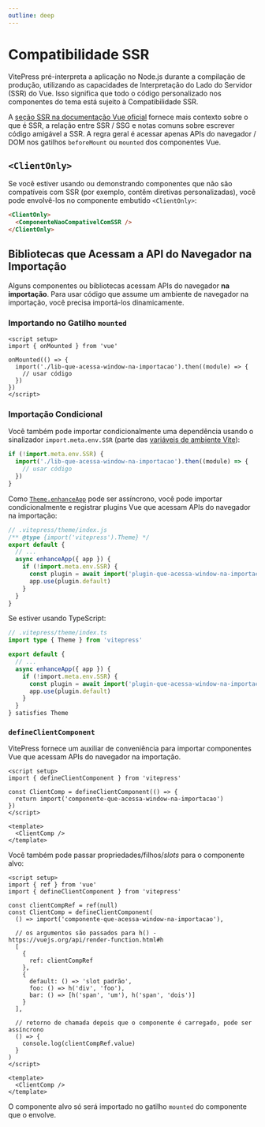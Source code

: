 ```yaml
---
outline: deep
---
```


# Compatibilidade SSR

VitePress pré-interpreta a aplicação no Node.js durante a compilação de produção, utilizando as capacidades de Interpretação do Lado do Servidor (SSR) do Vue. Isso significa que todo o código personalizado nos componentes do tema está sujeito à Compatibilidade SSR.

A [seção SSR na documentação Vue oficial](https://vuejs.org/guide/scaling-up/ssr.html) fornece mais contexto sobre o que é SSR, a relação entre SSR / SSG e notas comuns sobre escrever código amigável a SSR. A regra geral é acessar apenas APIs do navegador / DOM nos gatilhos `beforeMount` ou `mounted` dos componentes Vue.

## `<ClientOnly>`

Se você estiver usando ou demonstrando componentes que não são compatíveis com SSR (por exemplo, contêm diretivas personalizadas), você pode envolvê-los no componente embutido `<ClientOnly>`:

```md
<ClientOnly>
  <ComponenteNaoCompativelComSSR />
</ClientOnly>
```

## Bibliotecas que Acessam a API do Navegador na Importação

Alguns componentes ou bibliotecas acessam APIs do navegador **na importação**. Para usar código que assume um ambiente de navegador na importação, você precisa importá-los dinamicamente.

### Importando no Gatilho `mounted`

```vue
<script setup>
import { onMounted } from 'vue'

onMounted(() => {
  import('./lib-que-acessa-window-na-importacao').then((module) => {
    // usar código
  })
})
</script>
```

### Importação Condicional

Você também pode importar condicionalmente uma dependência usando o sinalizador `import.meta.env.SSR` (parte das [variáveis de ambiente Vite](https://vitejs.dev/guide/env-and-mode.html#env-variables)):

```js
if (!import.meta.env.SSR) {
  import('./lib-que-acessa-window-na-importacao').then((module) => {
    // usar código
  })
}
```

Como [`Theme.enhanceApp`](./custom-theme#theme-interface) pode ser assíncrono, você pode importar condicionalmente e registrar plugins Vue que acessam APIs do navegador na importação:

```js
// .vitepress/theme/index.js
/** @type {import('vitepress').Theme} */
export default {
  // ...
  async enhanceApp({ app }) {
    if (!import.meta.env.SSR) {
      const plugin = await import('plugin-que-acessa-window-na-importacao')
      app.use(plugin.default)
    }
  }
}
```

Se estiver usando TypeScript:
```ts
// .vitepress/theme/index.ts
import type { Theme } from 'vitepress'

export default {
  // ...
  async enhanceApp({ app }) {
    if (!import.meta.env.SSR) {
      const plugin = await import('plugin-que-acessa-window-na-importacao')
      app.use(plugin.default)
    }
  }
} satisfies Theme
```

### `defineClientComponent`

VitePress fornece um auxiliar de conveniência para importar componentes Vue que acessam APIs do navegador na importação.

```vue
<script setup>
import { defineClientComponent } from 'vitepress'

const ClientComp = defineClientComponent(() => {
  return import('componente-que-acessa-window-na-importacao')
})
</script>

<template>
  <ClientComp />
</template>
```

Você também pode passar propriedades/filhos/_slots_ para o componente alvo:

```vue
<script setup>
import { ref } from 'vue'
import { defineClientComponent } from 'vitepress'

const clientCompRef = ref(null)
const ClientComp = defineClientComponent(
  () => import('componente-que-acessa-window-na-importacao'),

  // os argumentos são passados para h() - https://vuejs.org/api/render-function.html#h
  [
    {
      ref: clientCompRef
    },
    {
      default: () => 'slot padrão',
      foo: () => h('div', 'foo'),
      bar: () => [h('span', 'um'), h('span', 'dois')]
    }
  ],

  // retorno de chamada depois que o componente é carregado, pode ser assíncrono
  () => {
    console.log(clientCompRef.value)
  }
)
</script>

<template>
  <ClientComp />
</template>
```

O componente alvo só será importado no gatilho `mounted` do componente que o envolve.